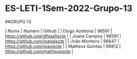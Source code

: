 # ES-LETI-1Sem-2022-Grupo-13

##GRUPO 13

| Nome | Numero | Github |
| Diogo Azeitona | 98591 | https://github.com/dfsaa1iscte |
| Joana Campos | 98591 | https://github.com/joanaiscte |
| João Monteiro  | 98647 | https://github.com/joaoiscte |
| Matheus Quintas | 98812 | https://github.com/matheusiscte |


 
